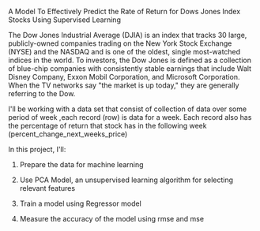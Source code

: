 A Model To Effectively Predict the Rate of Return for Dows Jones Index Stocks Using Supervised Learning

The Dow Jones Industrial Average (DJIA) is an index that tracks 30 large, 
publicly-owned companies trading on the New York Stock Exchange (NYSE) and the NASDAQ
and is one of the oldest, single most-watched indices in the world. 
To investors, the Dow Jones is defined as a collection of blue-chip companies with consistently stable earnings that include Walt Disney Company, Exxon Mobil Corporation, and Microsoft Corporation.
When the TV networks say "the market is up today," they are generally referring to the Dow.

I'll be working with a data set that consist of collection of data over some period of week ,each record (row) is data for a week. 
Each record also has the percentage of return that stock has in the following week (percent_change_next_weeks_price)


In this project, I'll:

1. Prepare the data for machine learning

2. Use PCA Model, an unsupervised learning algorithm for selecting relevant features

3. Train a model using Regressor model

4. Measure the accuracy of the model using rmse and mse


